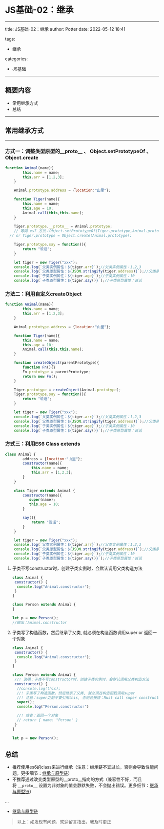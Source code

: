 # JS基础-02：继承

---

title:  JS基础-02：继承
author: Potter
date: 2022-05-12 18:41

tags:

- 继承

categories:

- JS基础

---

## 概要内容

- 常用继承方式
- 总结

---

## 常用继承方式

---

### 方式一：调整类型原型的\_\_proto\_\_ 、 Object.setPrototypeOf 、Object.create

```jsx
function Animal(name){
        this.name = name;
        this.arr = [1,2,3];
    }

    Animal.prototype.address = {location:"山里"};

    function Tiger(name){
        this.name = name;
        this.age = 10;
        Animal.call(this,this.name);
    }
  
    Tiger.prototype.__proto__ = Animal.prototype; 
    // 等同 es7 方法：Object.setPrototypeOf(Tiger.prototype,Animal.prototype);
  // or Tiger.prototype = Object.create(Animal.prototype);

    Tiger.prototype.say = function(){
        return "说话";
    }

    let tiger = new Tiger("xxx");
    console.log(`父类实例属性：${tiger.arr}`);//父类实例属性：1,2,3
    console.log(`父类原型属性：${JSON.stringify(tiger.address)}`);//父类原型属性：{"location":"山里"}
    console.log(`子类实例属性：${tiger.age}`);//子类实例属性：10
    console.log(`子类原型属性：${tiger.say()}`);//子类原型属性：说话
```

### 方法二：利用自定义createObject

```jsx
function Animal(name){
        this.name = name;
        this.arr = [1,2,3];
    }

    Animal.prototype.address = {location:"山里"};

    function Tiger(name){
        this.name = name;
        this.age = 10;
        Animal.call(this,this.name);
    }

    function createObject(parentPrototype){
        function Fn(){}
        Fn.prototype = parentPrototype;
        return new Fn();
    }

    Tiger.prototype = createObject(Animal.prototype);
    Tiger.prototype.say = function(){
        return "说话";
    }

    let tiger = new Tiger("xxx");
    console.log(`父类实例属性：${tiger.arr}`);//父类实例属性：1,2,3
    console.log(`父类原型属性：${JSON.stringify(tiger.address)}`);//父类原型属性：{"location":"山里"}
    console.log(`子类实例属性：${tiger.age}`);//子类实例属性：10
    console.log(`子类原型属性：${tiger.say()}`);//子类原型属性：说话
```

### 方式三：利用ES6 Class extends

```jsx
class Animal {
        address = {location:"山里"};
        constructor(name){
            this.name = name;
            this.arr = [1,2,3];
        }
    }
    
    class Tiger extends Animal {
        constructor(name){
           super(name);
           this.age = 10;
        }

        say(){
            return "说话";
        }
    }

    let tiger = new Tiger("xxx");
    console.log(`父类实例属性：${tiger.arr}`);//父类实例属性：1,2,3
    console.log(`父类原型属性：${JSON.stringify(tiger.address)}`);//父类原型属性：{"location":"山里"}
    console.log(`子类实例属性：${tiger.age}`);//子类实例属性：10
    console.log(`子类原型属性：${tiger.say()}`);//子类原型属性：说话
```

1. 子类不写constructor时，创建子类实例时，会默认调用父类构造方法

   ```jsx
   class Animal {
    constructor() {
     console.log("Animal.constructor");
    }
   }

   class Person extends Animal {
   }

   let p = new Person();
   //输出：Animal.constructor
   ```

2. 子类写了构造函数，然后继承了父类, 就必须在构造函数调用super or 返回一个对象

   ```jsx
   class Animal {
    constructor() {
     console.log("Animal.constructor");
    }
   }

   class Person extends Animal {
    //! 说明：子类不写constructor时，创建子类实例时，会默认调用父类构造方法
    constructor() {
     //console.log(this);
     //! 子类写了构造函数，然后继承了父类, 就必须在构造函数调用super 
     //! 注意：super之前不要引用this, 否则会报错：Must call super constructor in derived class before accessing 'this' or returning from derived constructor
     super();
     console.log("Person.constructor")

     //! 或者：返回一个对象
     // return { name: "Person" }
    }
   }

   let p = new Person();
   ```

## 总结

- 推荐使用es6的class来进行继承（注意：继承链不宜过长，否则会导致性能问题。更多细节：[继承与原型链](https://developer.mozilla.org/zh-CN/docs/Web/JavaScript/Inheritance_and_the_prototype_chain)）
- 不推荐通过改变类型原型的\_\_proto\_\_指向的方式（兼容性不好，而且将 `__proto__` 设置为非对象的值会静默失败，不会抛出错误。更多细节：[继承与原型链](https://developer.mozilla.org/zh-CN/docs/Web/JavaScript/Inheritance_and_the_prototype_chain)）

...

- [继承与原型链](https://developer.mozilla.org/zh-CN/docs/Web/JavaScript/Inheritance_and_the_prototype_chain)

> 以上：如发现有问题，欢迎留言指出，我及时更正
